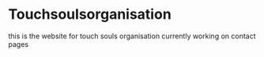 # Touchsoulsorganisation
this is the website for touch souls organisation 
currently working on contact pages 

